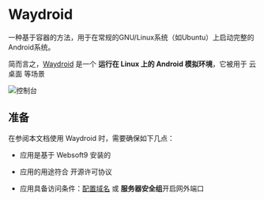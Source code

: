 # Waydroid

一种基于容器的方法，用于在常规的GNU/Linux系统（如Ubuntu）上启动完整的Android系统。

简而言之，[Waydroid](https://waydro.id/) 是一个 **运行在 Linux 上的 Android 模拟环境**，它被用于 云桌面  等场景


![控制台](https://libs.websoft9.com/Websoft9/DocsPicture/zh/waydroid/waydroid-gui-websoft9.png)


## 准备

在参阅本文档使用 Waydroid 时，需要确保如下几点：

- 应用是基于 Websoft9 安装的

- 应用的用途符合 [](https://opensource.org/licenses/GPL-3.0) 开源许可协议

- 应用具备访问条件：[配置域名](./guide/appsetdomain) 或 **服务器安全组**开启网外端口